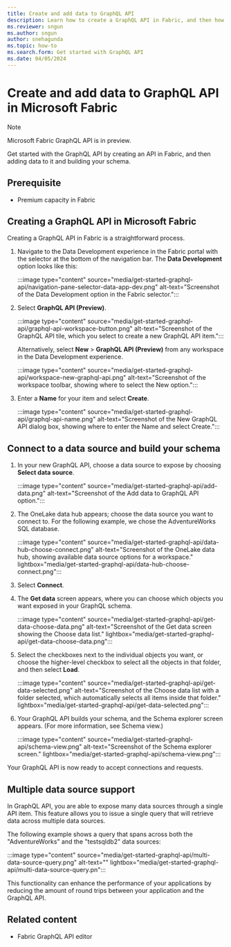 ```yaml
---
title: Create and add data to GraphQL API
description: Learn how to create a GraphQL API in Fabric, and then how to add data to the API and build your schema.
ms.reviewer: sngun
ms.author: sngun
author: snehagunda
ms.topic: how-to
ms.search.form: Get started with GraphQL API
ms.date: 04/05/2024
---
```


# Create and add data to GraphQL API in Microsoft Fabric

> [!NOTE]
> Microsoft Fabric GraphQL API is in preview.

Get started with the GraphQL API by creating an API in Fabric, and then adding data to it and building your schema.

## Prerequisite

- Premium capacity in Fabric

## Creating a GraphQL API in Microsoft Fabric

Creating a GraphQL API in Fabric is a straightforward process.

1. Navigate to the Data Development experience in the Fabric portal with the selector at the bottom of the navigation bar. The **Data Development** option looks like this:

   :::image type="content" source="media/get-started-graphql-api/navigation-pane-selector-data-app-dev.png" alt-text="Screenshot of the Data Development option in the Fabric selector.":::

1. Select **GraphQL API (Preview)**.

   :::image type="content" source="media/get-started-graphql-api/graphql-api-workspace-button.png" alt-text="Screenshot of the GraphQL API tile, which you select to create a new GraphQL API item.":::

   Alternatively, select **New** > **GraphQL API (Preview)** from any workspace in the Data Development experience.

   :::image type="content" source="media/get-started-graphql-api/workspace-new-graphql-api.png" alt-text="Screenshot of the workspace toolbar, showing where to select the New option.":::

1. Enter a **Name** for your item and select **Create**.

   :::image type="content" source="media/get-started-graphql-api/graphql-api-name.png" alt-text="Screenshot of the New GraphQL API dialog box, showing where to enter the Name and select Create.":::

## Connect to a data source and build your schema

1. In your new GraphQL API, choose a data source to expose by choosing **Select data source**.

   :::image type="content" source="media/get-started-graphql-api/add-data.png" alt-text="Screenshot of the Add data to GraphQL API option.":::

1. The OneLake data hub appears; choose the data source you want to connect to. For the following example, we chose the AdventureWorks SQL database.

   :::image type="content" source="media/get-started-graphql-api/data-hub-choose-connect.png" alt-text="Screenshot of the OneLake data hub, showing available data source options for a workspace." lightbox="media/get-started-graphql-api/data-hub-choose-connect.png":::

1. Select **Connect**.

1. The **Get data** screen appears, where you can choose which objects you want exposed in your GraphQL schema.

   :::image type="content" source="media/get-started-graphql-api/get-data-choose-data.png" alt-text="Screenshot of the Get data screen showing the Choose data list." lightbox="media/get-started-graphql-api/get-data-choose-data.png":::

1. Select the checkboxes next to the individual objects you want, or choose the higher-level checkbox to select all the objects in that folder, and then select **Load**.

   :::image type="content" source="media/get-started-graphql-api/get-data-selected.png" alt-text="Screenshot of the Choose data list with a folder selected, which automatically selects all items inside that folder." lightbox="media/get-started-graphql-api/get-data-selected.png":::

1. Your GraphQL API builds your schema, and the Schema explorer screen appears. (For more information, see Schema view.)

   :::image type="content" source="media/get-started-graphql-api/schema-view.png" alt-text="Screenshot of the Schema explorer screen." lightbox="media/get-started-graphql-api/schema-view.png":::

Your GraphQL API is now ready to accept connections and requests.

## Multiple data source support

In GraphQL API, you are able to expose many data sources through a single API item. This feature allows you to issue a single query that will retrieve data across multiple data sources.

The following example shows a query that spans across both the "AdventureWorks" and the "testsqldb2" data sources:

:::image type="content" source="media/get-started-graphql-api/multi-data-source-query.png" alt-text="" lightbox="media/get-started-graphql-api/multi-data-source-query.pn":::

This functionality can enhance the performance of your applications by reducing the amount of round trips between your application and the GraphQL API.

## Related content

- Fabric GraphQL API editor
